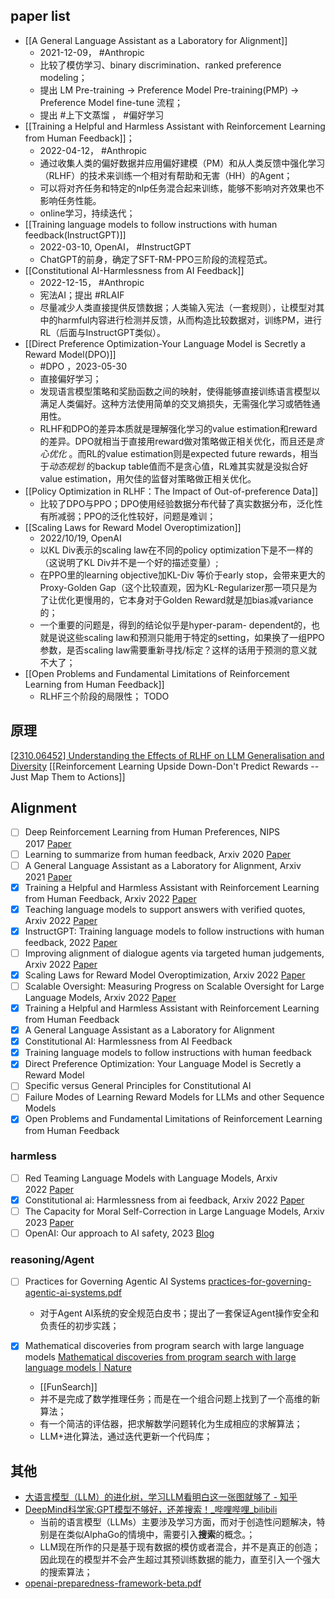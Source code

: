## paper list

- [[A General Language Assistant as a Laboratory for Alignment]]
	- 2021-12-09， #Anthropic
	- 比较了模仿学习、binary discrimination、ranked preference modeling；
	- 提出 LM Pre-training → Preference Model Pre-training(PMP) → Preference Model fine-tune 流程；
	- 提出 #上下文蒸馏 ， #偏好学习 
- [[Training a Helpful and Harmless Assistant with Reinforcement Learning from Human Feedback]]；
	- 2022-04-12， #Anthropic
	- 通过收集人类的偏好数据并应用偏好建模（PM）和从人类反馈中强化学习（RLHF）的技术来训练一个相对有帮助和无害（HH）的Agent； 
	-  可以将对齐任务和特定的nlp任务混合起来训练，能够不影响对齐效果也不影响任务性能。
	- online学习，持续迭代；
- [[Training language models to follow instructions with human feedback(InstructGPT)]]
	- 2022-03-10, OpenAI， #InstructGPT
	- ChatGPT的前身，确定了SFT-RM-PPO三阶段的流程范式。
- [[Constitutional AI-Harmlessness from AI Feedback]]
	- 2022-12-15， #Anthropic 
	- 宪法AI；提出 #RLAIF 
	- 尽量减少人类直接提供反馈数据；人类输入宪法（一套规则），让模型对其中的harmful内容进行检测并反馈，从而构造比较数据对，训练PM，进行RL（后面与InstructGPT类似）。
- [[Direct Preference Optimization-Your Language Model is Secretly a Reward Model(DPO)]]
	- #DPO ，2023-05-30
	- 直接偏好学习；
	- 发现语言模型策略和奖励函数之间的映射，使得能够直接训练语言模型以满足人类偏好。这种方法使用简单的交叉熵损失，无需强化学习或牺牲通用性。
	- RLHF和DPO的差异本质就是理解强化学习的value estimation和reward的差异。DPO就相当于直接用reward做对策略做正相关优化，而且还是*贪心优化* 。而RL的value estimation则是expected future rewards，相当于*动态规划* 的backup table值而不是贪心值，RL难其实就是没拟合好value estimation，用欠佳的监督对策略做正相关优化。
- [[Policy Optimization in RLHF：The Impact of Out-of-preference Data]]
	- 比较了DPO与PPO；DPO使用经验数据分布代替了真实数据分布，泛化性有所减弱；PPO的泛化性较好，问题是难训；
- [[Scaling Laws for Reward Model Overoptimization]]
	- 2022/10/19, OpenAI
	- 以KL Div表示的scaling law在不同的policy optimization下是不一样的（这说明了KL Div并不是一个好的描述变量）;
	- 在PPO里的learning objective加KL-Div 等价于early stop，会带来更大的Proxy-Golden Gap（这个比较直观，因为KL-Regularizer那一项只是为了让优化更慢用的，它本身对于Golden Reward就是加bias减variance的；
	- 一个重要的问题是，得到的结论似乎是hyper-param- dependent的，也就是说这些scaling law和预测只能用于特定的setting，如果换了一组PPO参数，是否scaling law需要重新寻找/标定？这样的话用于预测的意义就不大了；
- [[Open Problems and Fundamental Limitations of Reinforcement Learning from Human Feedback]]
	- RLHF三个阶段的局限性；
TODO

## 原理
[[2310.06452] Understanding the Effects of RLHF on LLM Generalisation and Diversity](https://arxiv.org/abs/2310.06452)
[[Reinforcement Learning Upside Down-Don't Predict Rewards -- Just Map Them to Actions]]

## Alignment

- [ ] Deep Reinforcement Learning from Human Preferences, NIPS 2017 [Paper](https://link.zhihu.com/?target=https%3A//arxiv.org/abs/1706.03741)
- [ ] Learning to summarize from human feedback, Arxiv 2020 [Paper](https://link.zhihu.com/?target=https%3A//arxiv.org/abs/2009.01325)
- [ ] A General Language Assistant as a Laboratory for Alignment, Arxiv 2021 [Paper](https://link.zhihu.com/?target=https%3A//arxiv.org/abs/2112.00861)
- [x] Training a Helpful and Harmless Assistant with Reinforcement Learning from Human Feedback, Arxiv 2022 [Paper](https://link.zhihu.com/?target=https%3A//arxiv.org/abs/2204.05862)
- [x] Teaching language models to support answers with verified quotes, Arxiv 2022 [Paper](https://link.zhihu.com/?target=https%3A//arxiv.org/abs/2203.11147)
- [x] InstructGPT: Training language models to follow instructions with human feedback, 2022 [Paper](https://link.zhihu.com/?target=https%3A//arxiv.org/abs/2203.02155)
- [ ] Improving alignment of dialogue agents via targeted human judgements, Arxiv 2022 [Paper](https://link.zhihu.com/?target=https%3A//arxiv.org/abs/2209.14375)
- [x] Scaling Laws for Reward Model Overoptimization, Arxiv 2022 [Paper](https://link.zhihu.com/?target=https%3A//arxiv.org/abs/2210.10760)
- [ ] Scalable Oversight: Measuring Progress on Scalable Oversight for Large Language Models, Arxiv 2022 [Paper](https://link.zhihu.com/?target=https%3A//arxiv.org/pdf/2211.03540.pdf)
- [x] Training a Helpful and Harmless Assistant with Reinforcement Learning from Human Feedback
- [x] A General Language Assistant as a Laboratory for Alignment
- [x] Constitutional AI: Harmlessness from AI Feedback
- [x] Training language models to follow instructions with human feedback
- [x] Direct Preference Optimization: Your Language Model is Secretly a Reward Model
- [ ] Specific versus General Principles for Constitutional AI
- [ ] Failure Modes of Learning Reward Models for LLMs and other Sequence Models
- [x] Open Problems and Fundamental Limitations of Reinforcement Learning from Human Feedback
### harmless

- [ ] Red Teaming Language Models with Language Models, Arxiv 2022 [Paper](https://link.zhihu.com/?target=https%3A//arxiv.org/abs/2202.03286)
- [x] Constitutional ai: Harmlessness from ai feedback, Arxiv 2022 [Paper](https://link.zhihu.com/?target=https%3A//arxiv.org/abs/2212.08073)
- [ ] The Capacity for Moral Self-Correction in Large Language Models, Arxiv 2023 [Paper](https://link.zhihu.com/?target=https%3A//arxiv.org/abs/2302.07459)
- [ ] OpenAI: Our approach to AI safety, 2023 [Blog](https://link.zhihu.com/?target=https%3A//openai.com/blog/our-approach-to-ai-safety)

### reasoning/Agent 
- [ ] Practices for Governing Agentic AI Systems [practices-for-governing-agentic-ai-systems.pdf](https://cdn.openai.com/papers/practices-for-governing-agentic-ai-systems.pdf)
	-  对于Agent AI系统的安全规范白皮书；提出了一套保证Agent操作安全和负责任的初步实践；

- [x] Mathematical discoveries from program search with large language models [Mathematical discoveries from program search with large language models | Nature](https://www.nature.com/articles/s41586-023-06924-6)
	- [[FunSearch]]
	- 并不是完成了数学推理任务；而是在一个组合问题上找到了一个高维的新算法；
	- 有一个简洁的评估器，把求解数学问题转化为生成相应的求解算法；
	- LLM+进化算法，通过迭代更新一个代码库；

## 其他
- [大语言模型（LLM）的进化树，学习LLM看明白这一张图就够了 - 知乎](https://zhuanlan.zhihu.com/p/627491455)
- [DeepMind科学家:GPT模型不够好，还差搜索！\_哔哩哔哩\_bilibili](https://www.bilibili.com/video/BV1Eb4y1T7Fw/?buvid=XX7888273AF7697D5818467BE308AF8DD2080&from_spmid=default-value&is_story_h5=false&mid=X%2BBahFQiuDNXsN4Pq5HWJw%3D%3D&p=1&plat_id=122&share_from=ugc&share_medium=android&share_plat=android&share_session_id=8b6269b1-e207-4305-b68e-c8a071c39aa4&share_source=WEIXIN&share_tag=s_i&spmid=united.player-video-detail.0.0&timestamp=1702241765&unique_k=PNfwwXJ&up_id=437980486&vd_source=3f4448c688c0096124dbfa48b0a085c3)
	- 当前的语言模型（LLMs）主要涉及学习方面，而对于创造性问题解决，特别是在类似AlphaGo的情境中，需要引入**搜索**的概念。；
	- LLM现在所作的只是基于现有数据的模仿或者混合，并不是真正的创造；因此现在的模型并不会产生超过其预训练数据的能力，直至引入一个强大的搜索算法；
- [openai-preparedness-framework-beta.pdf](https://cdn.openai.com/openai-preparedness-framework-beta.pdf)
